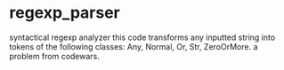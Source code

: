 # regexp_parser
syntactical regexp analyzer 
this code transforms any inputted string into tokens of the following classes: Any, Normal, Or, Str, ZeroOrMore. a problem from codewars.
